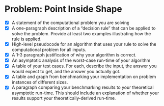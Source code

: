 # Problem: Point Inside Shape

- [x] A statement of the computational problem you are solving
- [x] A one-paragraph description of a “decision rule” that can be applied to solve the problem. Provide at least two
examples illustrating how the rule is applied.
- [x] High-level pseudocode for an algorithm that uses your rule to solve the computational problem for all inputs.
- [x] A 1-3 paragraph justification of why your algorithm is correct.
- [x] An asymptotic analysis of the worst-case run-time of your algorithm
- [x] A table of your test cases. For each, describe the input, the answer you would expect to get, and the answer you
actually got.
- [x] A table and graph from benchmarking your implementation on problem instances of different sizes.
- [x] A paragraph comparing your benchmarking results to your theoretical asymptotic run-time. This should include an
explanation of whether your results support your theoretically-derived run-time.
